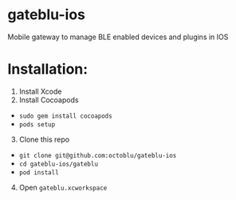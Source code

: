 gateblu-ios
===========

Mobile gateway to manage BLE enabled devices and plugins in IOS

# Installation:

1. Install Xcode
2. Install Cocoapods
  * `sudo gem install cocoapods`
  * `pods setup`
3. Clone this repo
  * `git clone git@github.com:octoblu/gateblu-ios`
  * `cd gateblu-ios/gateblu`
  * `pod install`
4. Open `gateblu.xcworkspace`
